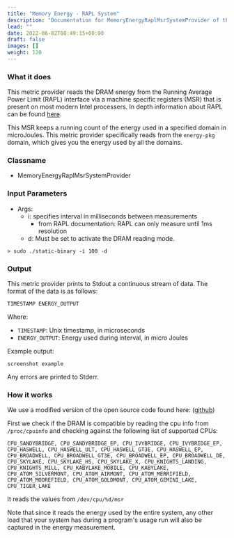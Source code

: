 ```yaml
---
title: "Memory Energy - RAPL System"
description: "Documentation for MemoryEnergyRaplMsrSystemProvider of the Green Metrics Tool"
lead: ""
date: 2022-06-02T08:49:15+00:00
draft: false
images: []
weight: 120
---
```

### What it does
This metric provider reads the DRAM energy from the Running Average Power Limit (RAPL) interface via a machine specific registers (MSR) that is present on most modern Intel processers. In depth information about RAPL can be found [here](https://www.intel.com/content/www/us/en/developer/articles/technical/intel-sdm.html).

This MSR keeps a running count of the energy used in a specified domain in microJoules. This metric provider specifically reads from the `energy-pkg` domain, which gives you the energy used by all the domains.

### Classname
- MemoryEnergyRaplMsrSystemProvider

### Input Parameters
- Args:
    - i: specifies interval in milliseconds between measurements
        - from RAPL documentation: RAPL can only measure until 1ms resolution 
    - d: Must be set to activate the DRAM reading mode.

```
> sudo ./static-binary -i 100 -d
```

### Output
This metric provider prints to Stdout a continuous stream of data. The format of the data is as follows:

`TIMESTAMP ENERGY_OUTPUT`

Where:
- `TIMESTAMP`: Unix timestamp, in microseconds
- `ENERGY_OUTPUT`: Energy used during interval, in micro Joules

Example output:
```
screenshot example
```

Any errors are printed to Stderr.

### How it works

We use a modified version of the open source code found here: ([github](https://github.com/deater/uarch-configure/blob/master/rapl-read/rapl-read.c))

First we check if the DRAM is compatible by reading the cpu info from `/proc/cpuinfo` and checking against the following list of supported CPUs:

```
CPU_SANDYBRIDGE, CPU_SANDYBRIDGE_EP, CPU_IVYBRIDGE, CPU_IVYBRIDGE_EP, CPU_HASWELL, CPU_HASWELL_ULT, CPU_HASWELL_GT3E, CPU_HASWELL_EP, CPU_BROADWELL, CPU_BROADWELL_GT3E, CPU_BROADWELL_EP, CPU_BROADWELL_DE, CPU_SKYLAKE, CPU_SKYLAKE_HS, CPU_SKYLAKE_X, CPU_KNIGHTS_LANDING, CPU_KNIGHTS_MILL, CPU_KABYLAKE_MOBILE, CPU_KABYLAKE, CPU_ATOM_SILVERMONT, CPU_ATOM_AIRMONT, CPU_ATOM_MERRIFIELD, CPU_ATOM_MOOREFIELD, CPU_ATOM_GOLDMONT, CPU_ATOM_GEMINI_LAKE, CPU_TIGER_LAKE
```
It reads the values from `/dev/cpu/%d/msr`

Note that since it reads the energy used by the entire system, any other load that your system has during a program's usage run will also be captured in the energy measurement.
    